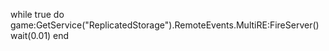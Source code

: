 while true do
    game:GetService("ReplicatedStorage").RemoteEvents.MultiRE:FireServer()
    wait(0.01)
    end
